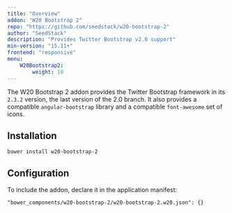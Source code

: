 ```yaml
---
title: "Overview"
addon: "W20 Bootstrap 2"
repo: "https://github.com/seedstack/w20-bootstrap-2"
author: "SeedStack"
description: "Provides Twitter Bootstrap v2.0 support"
min-version: "15.11+"
frontend: "responsive"
menu:
    W20Bootstrap2:
        weight: 10
---
```


The W20 Bootstrap 2 addon provides the Twitter Bootstrap framework in its `2.3.2` version, the last version of the 2.0 branch.
It also provides a compatible `angular-bootstrap` library and a compatible `font-awesome` set of icons.

## Installation

```
bower install w20-bootstrap-2
```

## Configuration

To include the addon, declare it in the application manifest:

```
"bower_components/w20-bootstrap-2/w20-bootstrap-2.w20.json": {}
```